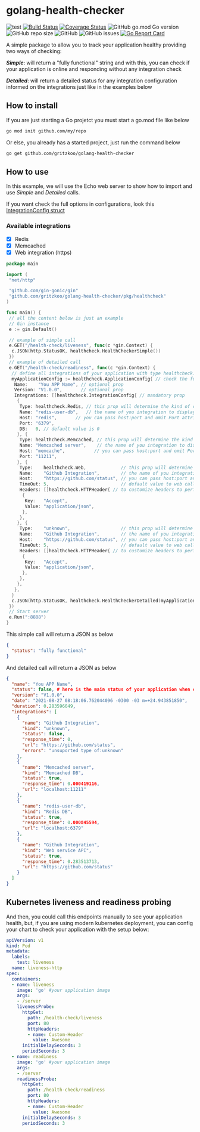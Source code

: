 # golang-health-checker

![test](https://github.com/gritzkoo/golang-health-checker/workflows/test/badge.svg?branch=master)
[![Build Status](https://travis-ci.org/gritzkoo/golang-health-checker.svg?branch=master)](https://travis-ci.org/gritzkoo/golang-health-checker)
[![Coverage Status](https://coveralls.io/repos/github/gritzkoo/golang-health-checker/badge.svg?branch=master)](https://coveralls.io/github/gritzkoo/golang-health-checker?branch=master)
![GitHub go.mod Go version](https://img.shields.io/github/go-mod/go-version/gritzkoo/golang-health-checker)
![GitHub repo size](https://img.shields.io/github/repo-size/gritzkoo/golang-health-checker)
![GitHub](https://img.shields.io/github/license/gritzkoo/golang-health-checker)
![GitHub issues](https://img.shields.io/github/issues/gritzkoo/golang-health-checker)
[![Go Report Card](https://goreportcard.com/badge/github.com/gritzkoo/golang-health-checker)](https://goreportcard.com/report/github.com/gritzkoo/golang-health-checker)

A simple package to allow you to track your application healthy providing two ways of checking:

*__Simple__*: will return a "fully functional" string and with this, you can check if your application is online and responding without any integration check

*__Detailed__*: will return a detailed status for any integration configuration informed on the integrations just like in the examples below

## How to install

If you are just starting a Go projetct you must start a go.mod file like below

```sh
go mod init github.com/my/repo
```

Or else, you already has a started project, just run the command below

```sh
go get github.com/gritzkoo/golang-health-checker
```

## How to use

In this example, we will use the Echo web server to show how to import and use *Simple* and *Detailed* calls.

If you want check the full options in configurations, look this [IntegrationConfig struct](https://github.com/gritzkoo/golang-health-checker/blob/master/pkg/healthcheck/structs.go#L45-L54)

### Available integrations

- [x] Redis
- [x] Memcached
- [x] Web integration (https)

```go
package main

import (
 "net/http"

 "github.com/gin-gonic/gin"
 "github.com/gritzkoo/golang-health-checker/pkg/healthcheck"
)

func main() {
 // all the content below is just an example
 // Gin instance
 e := gin.Default()

 // example of simple call
 e.GET("/health-check/liveness", func(c *gin.Context) {
  c.JSON(http.StatusOK, healthcheck.HealthCheckerSimple())
 })
 // example of detailed call
 e.GET("/health-check/readiness", func(c *gin.Context) {
  // define all integrations of your application with type healthcheck.ApplicationConfig
  myApplicationConfig := healthcheck.ApplicationConfig{ // check the full list of available props in structs.go
   Name:    "You APP Name", // optional prop
   Version: "V1.0.0",       // optional prop
   Integrations: []healthcheck.IntegrationConfig{ // mandatory prop
    {
     Type: healthcheck.Redis, // this prop will determine the kind of check, the list of types available in structs.go
     Name: "redis-user-db",   // the name of you integration to display in response
     Host: "redis",       // you can pass host:port and omit Port attribute
     Port: "6379",
     DB:   0, // default value is 0
    }, {
     Type: healthcheck.Memcached, // this prop will determine the kind of check, the list of types available in structs.go
     Name: "Memcached server",    // the name of you integration to display in response
     Host: "memcache",           // you can pass host:port and omit Port attribute
     Port: "11211",
    }, {
     Type:    healthcheck.Web,             // this prop will determine the kind of check, the list of types available in structs.go
     Name:    "Github Integration",        // the name of you integration to display in response
     Host:    "https://github.com/status", // you can pass host:port and omit Port attribute
     TimeOut: 5,                           // default value to web call is 10s
     Headers: []healthcheck.HTTPHeader{ // to customize headers to perform a GET request
      {
       Key:   "Accept",
       Value: "application/json",
      },
     },
    }, {
     Type:    "unknown",                   // this prop will determine the kind of check, the list of types available in structs.go
     Name:    "Github Integration",        // the name of you integration to display in response
     Host:    "https://github.com/status", // you can pass host:port and omit Port attribute
     TimeOut: 5,                           // default value to web call is 10s
     Headers: []healthcheck.HTTPHeader{ // to customize headers to perform a GET request
      {
       Key:   "Accept",
       Value: "application/json",
      },
     },
    },
   },
  }
  c.JSON(http.StatusOK, healthcheck.HealthCheckerDetailed(myApplicationConfig))
 })
 // Start server
 e.Run(":8888")
}

```

This simple call will return a JSON as below

```json
{
  "status": "fully functional"
}
```

And detailed call will return a JSON as below

```json
{
  "name": "You APP Name",
  "status": false, # here is the main status of your application when one of the integrations fails.. false will return
  "version": "V1.0.0",
  "date": "2021-08-27 08:18:06.762044096 -0300 -03 m=+24.943851850",
  "duration": 0.283596049,
  "integrations": [
    {
      "name": "Github Integration",
      "kind": "unknown",
      "status": false,
      "response_time": 0,
      "url": "https://github.com/status",
      "errors": "unsuported type of:unknown"
    },
    {
      "name": "Memcached server",
      "kind": "Memcached DB",
      "status": true,
      "response_time": 0.000419116,
      "url": "localhost:11211"
    },
    {
      "name": "redis-user-db",
      "kind": "Redis DB",
      "status": true,
      "response_time": 0.000845594,
      "url": "localhost:6379"
    },
    {
      "name": "Github Integration",
      "kind": "Web service API",
      "status": true,
      "response_time": 0.283513713,
      "url": "https://github.com/status"
    }
  ]
}
```

## Kubernetes liveness and readiness probing

And then, you could call this endpoints manually to see your application health, but, if you are using modern kubernetes deployment, you can config your chart to check your application with the setup below:

```yaml
apiVersion: v1
kind: Pod
metadata:
  labels:
    test: liveness
  name: liveness-http
spec:
  containers:
  - name: liveness
    image: 'go' #your application image
    args:
    - /server
    livenessProbe:
      httpGet:
        path: /health-check/liveness
        port: 80
        httpHeaders:
        - name: Custom-Header
          value: Awesome
      initialDelaySeconds: 3
      periodSeconds: 3
  - name: readiness
    image: 'go' #your application image
    args:
    - /server
    readinessProbe:
      httpGet:
        path: /health-check/readiness
        port: 80
        httpHeaders:
        - name: Custom-Header
          value: Awesome
      initialDelaySeconds: 3
      periodSeconds: 3
```
